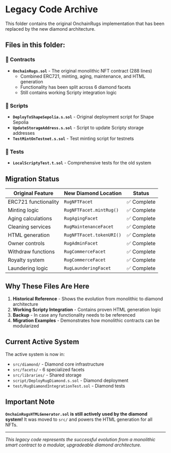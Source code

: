 # Legacy Code Archive

This folder contains the original OnchainRugs implementation that has been replaced by the new diamond architecture.

## Files in this folder:

### 📄 Contracts
- **`OnchainRugs.sol`** - The original monolithic NFT contract (288 lines)
  - Combined ERC721, minting, aging, maintenance, and HTML generation
  - Functionality has been split across 6 diamond facets
  - Still contains working Scripty integration logic

### 📜 Scripts
- **`DeployToShapeSepolia.s.sol`** - Original deployment script for Shape Sepolia
- **`UpdateStorageAddress.s.sol`** - Script to update Scripty storage addresses
- **`TestMintOnTestnet.s.sol`** - Test minting script for testnets

### 🧪 Tests
- **`LocalScriptyTest.t.sol`** - Comprehensive tests for the old system

## Migration Status

| Original Feature | New Diamond Location | Status |
|-----------------|---------------------|--------|
| ERC721 functionality | `RugNFTFacet` | ✅ Complete |
| Minting logic | `RugNFTFacet.mintRug()` | ✅ Complete |
| Aging calculations | `RugAgingFacet` | ✅ Complete |
| Cleaning services | `RugMaintenanceFacet` | ✅ Complete |
| HTML generation | `RugNFTFacet.tokenURI()` | ✅ Complete |
| Owner controls | `RugAdminFacet` | ✅ Complete |
| Withdraw functions | `RugCommerceFacet` | ✅ Complete |
| Royalty system | `RugCommerceFacet` | ✅ Complete |
| Laundering logic | `RugLaunderingFacet` | ✅ Complete |

## Why These Files Are Here

1. **Historical Reference** - Shows the evolution from monolithic to diamond architecture
2. **Working Scripty Integration** - Contains proven HTML generation logic
3. **Backup** - In case any functionality needs to be referenced
4. **Migration Examples** - Demonstrates how monolithic contracts can be modularized

## Current Active System

The active system is now in:
- `src/diamond/` - Diamond core infrastructure
- `src/facets/` - 6 specialized facets
- `src/libraries/` - Shared storage
- `script/DeployRugDiamond.s.sol` - Diamond deployment
- `test/RugDiamondIntegrationTest.sol` - Diamond tests

## Important Note

**`OnchainRugsHTMLGenerator.sol` is still actively used by the diamond system!** It was moved to `src/` and powers the HTML generation for all NFTs.

---

*This legacy code represents the successful evolution from a monolithic smart contract to a modular, upgradeable diamond architecture.*
